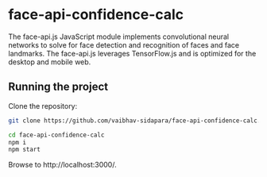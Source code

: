 # face-api-confidence-calc

The face-api.js JavaScript module implements convolutional neural networks to solve for face detection and recognition of faces and face landmarks. The face-api.js leverages TensorFlow.js and is optimized for the desktop and mobile web.

## Running the project

Clone the repository:

``` bash
git clone https://github.com/vaibhav-sidapara/face-api-confidence-calc.git
```

``` bash
cd face-api-confidence-calc
npm i
npm start
```

Browse to http://localhost:3000/.
